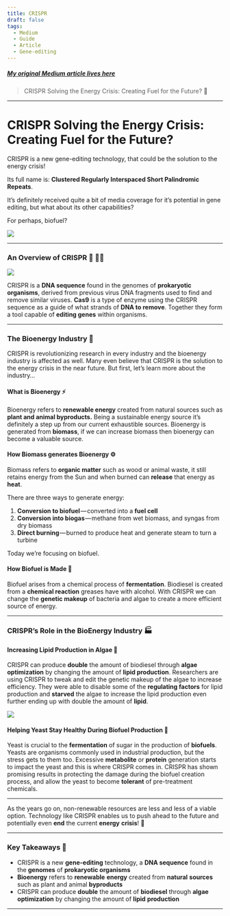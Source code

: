 ```yaml
---
title: CRISPR
draft: false
tags:
  - Medium
  - Guide
  - Article
  - Gene-editing
---
```


##### [My original Medium article lives here](https://arielycliu.medium.com/crispr-solving-the-energy-crisis-creating-fuel-for-the-future-40f935b53371)

> CRISPR Solving the Energy Crisis: Creating Fuel for the Future? 🔋


---

# CRISPR Solving the Energy Crisis: Creating Fuel for the Future?

CRISPR is a new gene-editing technology, that could be the solution to the energy crisis!

Its full name is: **Clustered Regularly Interspaced Short Palindromic Repeats**.

It’s definitely received quite a bit of media coverage for it’s potential in gene editing, but what about its other capabilities?

For perhaps, biofuel?

![](https://cdn-images-1.medium.com/max/716/0*dAgOVrv5PUphWLme.jpg)

---

### An Overview of CRISPR 🦠 👩‍🔬

![](https://cdn-images-1.medium.com/max/716/0*KCTcVW3X1jwez2L4)

CRISPR is a **DNA sequence** found in the genomes of **prokaryotic organisms**, derived from previous virus DNA fragments used to find and remove similar viruses. **Cas9** is a type of enzyme using the CRISPR sequence as a guide of what strands of **DNA to remove**. Together they form a tool capable of **editing genes** within organisms.

---

### The Bioenergy Industry 🧫

CRISPR is revolutionizing research in every industry and the bioenergy industry is affected as well. Many even believe that CRISPR is the solution to the energy crisis in the near future. But first, let’s learn more about the industry…

#### What is Bioenergy ⚡

Bioenergy refers to **renewable energy** created from natural sources such as **plant and animal byproducts.** Being a sustainable energy source it’s definitely a step up from our current exhaustible sources. Bioenergy is generated from **biomass**, if we can increase biomass then bioenergy can become a valuable source.

#### How Biomass generates Bioenergy ⚙️

Biomass refers to **organic matter** such as wood or animal waste, it still retains energy from the Sun and when burned can **release** that energy as **heat**.

There are three ways to generate energy:

1. **Conversion to biofuel** — converted into a **fuel cell**
2. **Conversion into biogas** — methane from wet biomass, and syngas from dry biomass
3. **Direct burning** — burned to produce heat and generate steam to turn a turbine

Today we’re focusing on biofuel.

#### How Biofuel is Made 🔋

Biofuel arises from a chemical process of **fermentation**. Biodiesel is created from a **chemical reaction** greases have with alcohol. With CRISPR we can change the **genetic makeup** of bacteria and algae to create a more efficient source of energy.

---

### CRISPR’s Role in the BioEnergy Industry 🏭

#### Increasing Lipid Production in Algae 🧬

CRISPR can produce **double** the amount of biodiesel through **algae optimization** by changing the amount of **lipid production**. Researchers are using CRISPR to tweak and edit the genetic makeup of the algae to increase efficiency. They were able to disable some of the **regulating factors** for lipid production and **starved** the algae to increase the lipid production even further ending up with double the amount of **lipid**.

![](https://cdn-images-1.medium.com/max/716/0*fSQPi5Nal8M33OaN.jpg)

#### Helping Yeast Stay Healthy During Biofuel Production 🥗

Yeast is crucial to the **fermentation** of sugar in the production of **biofuels**. Yeasts are organisms commonly used in industrial production, but the stress gets to them too. Excessive **metabolite** or **protein** generation starts to impact the yeast and this is where CRISPR comes in. CRISPR has shown promising results in protecting the damage during the biofuel creation process, and allow the yeast to become **tolerant** of pre-treatment chemicals.

---

As the years go on, non-renewable resources are less and less of a viable option. Technology like CRISPR enables us to push ahead to the future and potentially even **end** the current **energy** **crisis**! 🔧

---

### Key Takeaways 📌

- CRISPR is a new **gene-editing** technology, a **DNA sequence** found in the **genomes** of **prokaryotic organisms**
- **Bioenergy** refers to **renewable** **energy** created from **natural** **sources** such as plant and animal **byproducts**
- CRISPR can produce **double** the amount of **biodiesel** through **algae** **optimization** by changing the amount of **lipid** **production**

---
